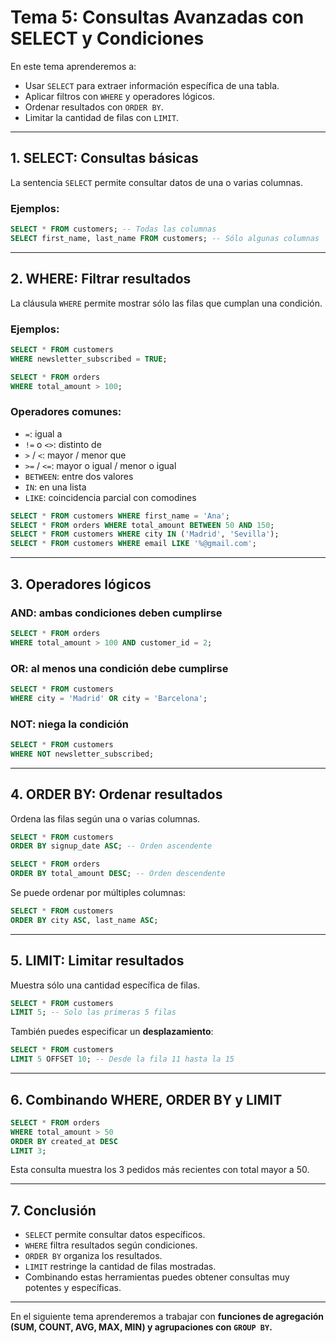 # **Tema 5: Consultas Avanzadas con SELECT y Condiciones**

En este tema aprenderemos a:

- Usar `SELECT` para extraer información específica de una tabla.
- Aplicar filtros con `WHERE` y operadores lógicos.
- Ordenar resultados con `ORDER BY`.
- Limitar la cantidad de filas con `LIMIT`.

---

## **1. SELECT: Consultas básicas**

La sentencia `SELECT` permite consultar datos de una o varias columnas.

### **Ejemplos:**

```sql
SELECT * FROM customers; -- Todas las columnas
SELECT first_name, last_name FROM customers; -- Sólo algunas columnas
```

---

## **2. WHERE: Filtrar resultados**

La cláusula `WHERE` permite mostrar sólo las filas que cumplan una condición.

### **Ejemplos:**

```sql
SELECT * FROM customers
WHERE newsletter_subscribed = TRUE;

SELECT * FROM orders
WHERE total_amount > 100;
```

### **Operadores comunes:**

- `=`: igual a
- `!=` o `<>`: distinto de
- `>` / `<`: mayor / menor que
- `>=` / `<=`: mayor o igual / menor o igual
- `BETWEEN`: entre dos valores
- `IN`: en una lista
- `LIKE`: coincidencia parcial con comodines

```sql
SELECT * FROM customers WHERE first_name = 'Ana';
SELECT * FROM orders WHERE total_amount BETWEEN 50 AND 150;
SELECT * FROM customers WHERE city IN ('Madrid', 'Sevilla');
SELECT * FROM customers WHERE email LIKE '%@gmail.com';
```

---

## **3. Operadores lógicos**

### **AND**: ambas condiciones deben cumplirse

```sql
SELECT * FROM orders
WHERE total_amount > 100 AND customer_id = 2;
```

### **OR**: al menos una condición debe cumplirse

```sql
SELECT * FROM customers
WHERE city = 'Madrid' OR city = 'Barcelona';
```

### **NOT**: niega la condición

```sql
SELECT * FROM customers
WHERE NOT newsletter_subscribed;
```

---

## **4. ORDER BY: Ordenar resultados**

Ordena las filas según una o varias columnas.

```sql
SELECT * FROM customers
ORDER BY signup_date ASC; -- Orden ascendente

SELECT * FROM orders
ORDER BY total_amount DESC; -- Orden descendente
```

Se puede ordenar por múltiples columnas:

```sql
SELECT * FROM customers
ORDER BY city ASC, last_name ASC;
```

---

## **5. LIMIT: Limitar resultados**

Muestra sólo una cantidad específica de filas.

```sql
SELECT * FROM customers
LIMIT 5; -- Solo las primeras 5 filas
```

También puedes especificar un **desplazamiento**:

```sql
SELECT * FROM customers
LIMIT 5 OFFSET 10; -- Desde la fila 11 hasta la 15
```

---

## **6. Combinando WHERE, ORDER BY y LIMIT**

```sql
SELECT * FROM orders
WHERE total_amount > 50
ORDER BY created_at DESC
LIMIT 3;
```

Esta consulta muestra los 3 pedidos más recientes con total mayor a 50.

---

## **7. Conclusión**

- `SELECT` permite consultar datos específicos.
- `WHERE` filtra resultados según condiciones.
- `ORDER BY` organiza los resultados.
- `LIMIT` restringe la cantidad de filas mostradas.
- Combinando estas herramientas puedes obtener consultas muy potentes y específicas.

---

En el siguiente tema aprenderemos a trabajar con **funciones de agregación (SUM, COUNT, AVG, MAX, MIN) y agrupaciones con `GROUP BY`.**
